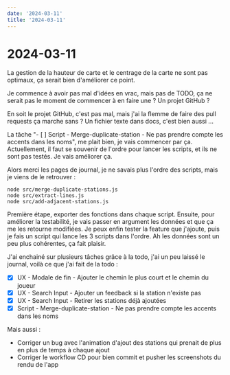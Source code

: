 ```yaml
---
date: '2024-03-11'
title: '2024-03-11'
---
```


# 2024-03-11

La gestion de la hauteur de carte et le centrage de la carte ne sont pas optimaux, ça serait bien d'améliorer ce point.

Je commence à avoir pas mal d'idées en vrac, mais pas de TODO, ça ne serait pas le moment de commencer à en faire une ?
Un projet GitHub ?

En soit le projet GitHub, c'est pas mal, mais j'ai la flemme de faire des pull requests ça marche sans ?
Un fichier texte dans docs, c'est bien aussi …

La tâche "- [ ] Script - Merge-duplicate-station - Ne pas prendre compte les accents dans les noms", me plait bien, je
vais commencer par ça.
Actuellement, il faut se souvenir de l'ordre pour lancer les scripts, et ils ne sont pas testés. Je vais améliorer ça.

Alors merci les pages de journal, je ne savais plus l'ordre des scripts, mais je viens de le retrouver :

```
node src/merge-duplicate-stations.js
node src/extract-lines.js
node src/add-adjacent-stations.js
```

Première étape, exporter des fonctions dans chaque script.
Ensuite, pour améliorer la testabilité, je vais passer en argument les données et que ça me les retourne modifiées.
Je peux enfin tester la feature que j'ajoute, puis je fais un script qui lance les 3 scripts dans l'ordre.
Ah les données sont un peu plus cohérentes, ça fait plaisir.

J'ai enchainé sur plusieurs tâches grâce à la todo, j'ai un peu laissé le journal, voilà ce que j'ai fait de la todo :

- [x] UX - Modale de fin - Ajouter le chemin le plus court et le chemin du joueur
- [x] UX - Search Input - Ajouter un feedback si la station n'existe pas
- [x] UX - Search Input - Retirer les stations déjà ajoutées
- [x] Script - Merge-duplicate-station - Ne pas prendre compte les accents dans les noms

Mais aussi :

- Corriger un bug avec l'animation d'ajout des stations qui prenait de plus en plus de temps à chaque ajout
- Corriger le workflow CD pour bien commit et pusher les screenshots du rendu de l'app
